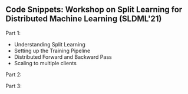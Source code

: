 ## Code Snippets: Workshop on Split Learning for Distributed Machine Learning (SLDML'21)
Part 1: 
- Understanding Split Learning
- Setting up the Training Pipeline
- Distributed Forward and Backward Pass
- Scaling to multiple clients

Part 2:

Part 3: 
